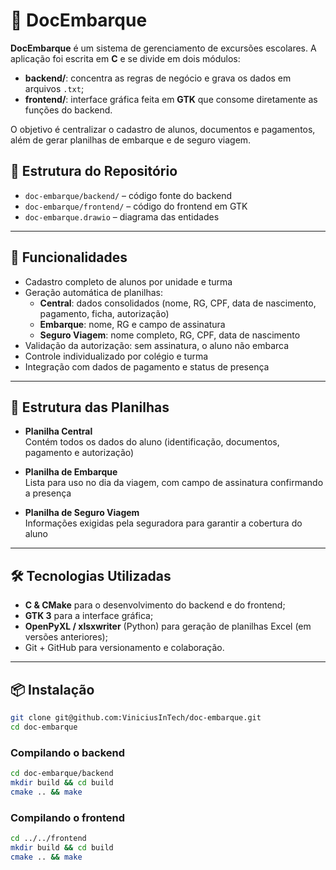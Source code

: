 # 📄 DocEmbarque

**DocEmbarque** é um sistema de gerenciamento de excursões escolares. A aplicação foi escrita em **C** e se divide em dois módulos:

- **backend/**: concentra as regras de negócio e grava os dados em arquivos `.txt`;
- **frontend/**: interface gráfica feita em **GTK** que consome diretamente as funções do backend.

O objetivo é centralizar o cadastro de alunos, documentos e pagamentos, além de gerar planilhas de embarque e de seguro viagem.

## 📂 Estrutura do Repositório

- `doc-embarque/backend/`  – código fonte do backend
- `doc-embarque/frontend/` – código do frontend em GTK
- `doc-embarque.drawio`    – diagrama das entidades

---

## 🚀 Funcionalidades

- Cadastro completo de alunos por unidade e turma
- Geração automática de planilhas:
    - **Central**: dados consolidados (nome, RG, CPF, data de nascimento, pagamento, ficha, autorização)
    - **Embarque**: nome, RG e campo de assinatura
    - **Seguro Viagem**: nome completo, RG, CPF, data de nascimento
- Validação da autorização: sem assinatura, o aluno não embarca
- Controle individualizado por colégio e turma
- Integração com dados de pagamento e status de presença

---

## 🧩 Estrutura das Planilhas

- **Planilha Central**  
  Contém todos os dados do aluno (identificação, documentos, pagamento e autorização)

- **Planilha de Embarque**  
  Lista para uso no dia da viagem, com campo de assinatura confirmando a presença

- **Planilha de Seguro Viagem**  
  Informações exigidas pela seguradora para garantir a cobertura do aluno

---

## 🛠️ Tecnologias Utilizadas

- **C & CMake** para o desenvolvimento do backend e do frontend;
- **GTK 3** para a interface gráfica;
- **OpenPyXL / xlsxwriter** (Python) para geração de planilhas Excel (em versões anteriores);
- Git + GitHub para versionamento e colaboração.

---

## 📦 Instalação

```bash
git clone git@github.com:ViniciusInTech/doc-embarque.git
cd doc-embarque
```

### Compilando o backend

```bash
cd doc-embarque/backend
mkdir build && cd build
cmake .. && make
```

### Compilando o frontend

```bash
cd ../../frontend
mkdir build && cd build
cmake .. && make
```
